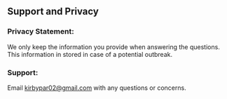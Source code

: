 ## Support and Privacy

### Privacy Statement:
We only keep the information you provide when answering the questions. This information in stored in case of a potential outbreak.

### Support:
Email kirbypar02@gmail.com with any questions or concerns.
